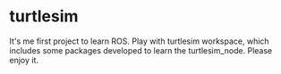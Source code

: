 # turtlesim
It's me first project to learn ROS. Play with turtlesim workspace, which includes some packages developed to learn the turtlesim_node. Please enjoy it.

